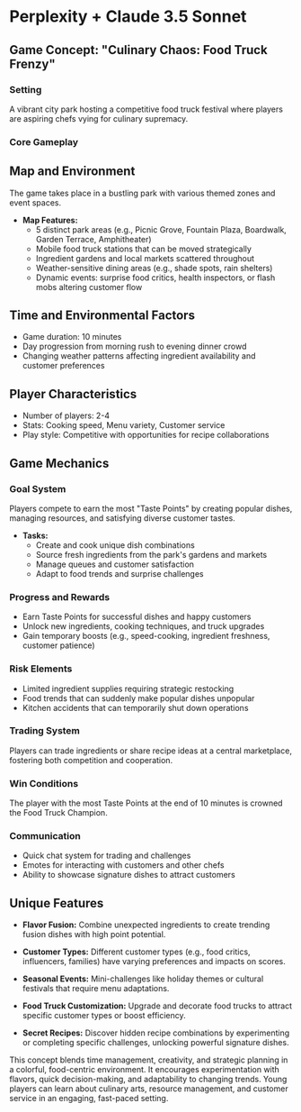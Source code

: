 # Perplexity + Claude 3.5 Sonnet

## Game Concept: "Culinary Chaos: Food Truck Frenzy"

### Setting

A vibrant city park hosting a competitive food truck festival where players are aspiring chefs vying for culinary supremacy.

### Core Gameplay

## Map and Environment

The game takes place in a bustling park with various themed zones and event spaces.

- **Map Features:**
  - 5 distinct park areas (e.g., Picnic Grove, Fountain Plaza, Boardwalk, Garden Terrace, Amphitheater)
  - Mobile food truck stations that can be moved strategically
  - Ingredient gardens and local markets scattered throughout
  - Weather-sensitive dining areas (e.g., shade spots, rain shelters)
  - Dynamic events: surprise food critics, health inspectors, or flash mobs altering customer flow

## Time and Environmental Factors

- Game duration: 10 minutes
- Day progression from morning rush to evening dinner crowd
- Changing weather patterns affecting ingredient availability and customer preferences

## Player Characteristics

- Number of players: 2-4
- Stats: Cooking speed, Menu variety, Customer service
- Play style: Competitive with opportunities for recipe collaborations

## Game Mechanics

### Goal System

Players compete to earn the most "Taste Points" by creating popular dishes, managing resources, and satisfying diverse customer tastes.

- **Tasks:**
  - Create and cook unique dish combinations
  - Source fresh ingredients from the park's gardens and markets
  - Manage queues and customer satisfaction
  - Adapt to food trends and surprise challenges

### Progress and Rewards

- Earn Taste Points for successful dishes and happy customers
- Unlock new ingredients, cooking techniques, and truck upgrades
- Gain temporary boosts (e.g., speed-cooking, ingredient freshness, customer patience)

### Risk Elements

- Limited ingredient supplies requiring strategic restocking
- Food trends that can suddenly make popular dishes unpopular
- Kitchen accidents that can temporarily shut down operations

### Trading System

Players can trade ingredients or share recipe ideas at a central marketplace, fostering both competition and cooperation.

### Win Conditions

The player with the most Taste Points at the end of 10 minutes is crowned the Food Truck Champion.

### Communication

- Quick chat system for trading and challenges
- Emotes for interacting with customers and other chefs
- Ability to showcase signature dishes to attract customers

## Unique Features

- **Flavor Fusion:** Combine unexpected ingredients to create trending fusion dishes with high point potential.

- **Customer Types:** Different customer types (e.g., food critics, influencers, families) have varying preferences and impacts on scores.

- **Seasonal Events:** Mini-challenges like holiday themes or cultural festivals that require menu adaptations.

- **Food Truck Customization:** Upgrade and decorate food trucks to attract specific customer types or boost efficiency.

- **Secret Recipes:** Discover hidden recipe combinations by experimenting or completing specific challenges, unlocking powerful signature dishes.

This concept blends time management, creativity, and strategic planning in a colorful, food-centric environment. It encourages experimentation with flavors, quick decision-making, and adaptability to changing trends. Young players can learn about culinary arts, resource management, and customer service in an engaging, fast-paced setting.